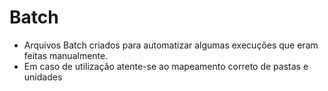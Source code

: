 # Batch

* Arquivos Batch criados para automatizar algumas execuções que eram feitas manualmente. 
* Em caso de utilização atente-se ao mapeamento correto de pastas e unidades 

